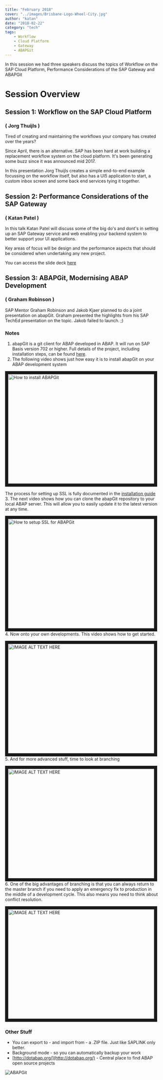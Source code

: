 ```yaml
---
title: "February 2018"
cover: "../images/Brisbane-Logo-Wheel-City.jpg"
author: "katan"
date: "2018-02-22"
category: "tech"
tags:
    - Workflow
    - Cloud Platform
    - Gateway
    - ABAPGit
---
```

In this session we had three speakers discuss the topics of Workflow on the SAP Cloud Platform, Performance Considerations of the SAP Gateway and ABAPGit   

# Session Overview

## Session 1: Workflow on the SAP Cloud Platform
### ( Jorg Thuijls )

Tired of creating and maintaining the workflows your company has created over the years? 

Since April, there is an alternative. SAP has been hard at work building a replacement workflow system on the cloud platform. It's been generating some buzz since it was announced mid 2017. 

In this presentation Jorg Thuijls creates a simple end-to-end example focussing on the workflow itself, but also has a UI5 application to start, a custom inbox screen and some back end services tying it together.


## Session 2: Performance Considerations of the SAP Gateway
### ( Katan Patel )

In this talk Katan Patel will discuss some of the big do's and dont's in setting up an SAP Gateway service and web enabling your backend system to better support your UI applications. 

Key areas of focus will be design and the performance aspects that should be considered when undertaking any new project.

You can access the slide deck <a href="https://sitbne.github.io/media/ODATA-Performance-Handling.pptx" download>here</a>

## Session 3: ABAPGit, Modernising ABAP Development 
### ( Graham Robinson  )

SAP Mentor Graham Robinson and Jakob Kjaer planned to do a joint presentation on abapGit. Graham presented the highlights from his SAP TechEd presentation on the topic. Jakob failed to launch. ;)

### Notes
1. abapGit is a git client for ABAP developed in ABAP. It will run on SAP Basis version 702 or higher.  Full details of the project, including installation steps, can be found [here](http://abapgit.org).
2. The following video shows just how easy it is to install abapGit on your ABAP development system 

<a href="https://www.youtube.com/embed/5TCBcJCafP4" target="_blank"><img src="https://img.youtube.com/vi/5TCBcJCafP4/0.jpg" 
alt="How to install ABAPGit" width="480" height="360" border="10" /></a>

The process for setting up SSL is fully documented in the [installation guide](http://docs.abapgit.org/guide-ssl-setup.html) 
3. The next video shows how you can clone the abapGit repository to your local ABAP server. This will allow you to easily update it to the latest version at any time.

<a href="https://www.youtube.com/embed/NbYJiQZeVZU" target="_blank"><img src="https://img.youtube.com/vi/NbYJiQZeVZU/0.jpg" 
alt="How to setup SSL for ABAPGit" width="480" height="360" border="10" /></a> 
4. Now onto your own developments. This video shows how to get started.

<a href="https://www.youtube.com/embed/5fmrbL5HKXI" target="_blank"><img src="https://img.youtube.com/vi/5fmrbL5HKXI/0.jpg" 
alt="IMAGE ALT TEXT HERE" width="480" height="360" border="10" /></a>
5. And for more advanced stuff, time to look at branching 

<a href="https://www.youtube.com/embed/YF8kXWYPH_w" target="_blank"><img src="https://img.youtube.com/vi/YF8kXWYPH_w/0.jpg" 
alt="IMAGE ALT TEXT HERE" width="480" height="360" border="10" /></a>
6. One of the big advantages of branching is that you can always return to the master branch if you need to apply an emergency fix to production in the middle of a development cycle. This also means you need to think about conflict resolution.

<a href="https://www.youtube.com/embed/F1Kgw7pi18Y" target="_blank"><img src="https://img.youtube.com/vi/F1Kgw7pi18Y/0.jpg" 
alt="IMAGE ALT TEXT HERE" width="480" height="360" border="10" /></a>

### Other Stuff
* You can export to - and import from - a .ZIP file. Just like SAPLINK only better.
* Background mode - so you can automatically backup your work
* [http://dotabap.org/](http://dotabap.org/) - Central place to find ABAP open source projects

![ABAPGit](../images/abapgit_logo.svg)